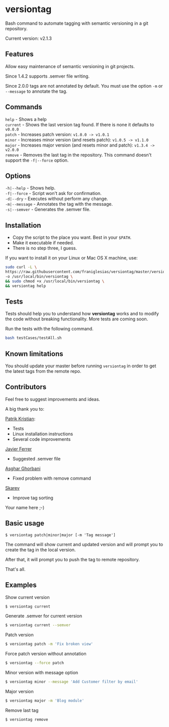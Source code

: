 # versiontag

Bash command to automate tagging with semantic versioning in a git repository.

Current version: v2.1.3

## Features

Allow easy maintenance of semantic versioning in git projects.

Since 1.4.2 supports .semver file writing.

Since 2.0.0 tags are not annotated by default. You must use the option `-m` or `--message` to annotate the tag.

## Commands

`help` - Shows a help  
`current` - Shows the last version tag found. If there is none it defaults to `v0.0.0`    
`patch` - Increases patch version: `v1.0.0 -> v1.0.1`  
`minor` - Increases minor version (and resets patch): `v1.0.5 -> v1.1.0`  
`major` - Increases major version (and resets minor and patch): `v1.3.4 -> v2.0.0`  
`remove` - Removes the last tag in the repository. This command doesn't support the `-f|--force` option.  

## Options

`-h|--help` - Shows help.  
`-f|--force` - Script won't ask for confirmation.  
`-d|--dry` - Executes without perform any change.  
`-m|--message` - Annotates the tag with the message.  
`-s|--semver` - Generates the .semver file.  

## Installation

* Copy the script to the place you want. Best in your `$PATH`.
* Make it executable if needed.
* There is no step three, I guess.

If you want to install it on your Linux or Mac OS X machine, use:

```bash
sudo curl -L \
https://raw.githubusercontent.com/franiglesias/versiontag/master/versiontag \
-o /usr/local/bin/versiontag \
&& sudo chmod +x /usr/local/bin/versiontag \
&& versiontag help
```

## Tests

Tests should help you to understand how **versiontag** works and to modify the code without breaking functionality. More tests are coming soon.

Run the tests with the following command. 

```bash
bash testCases/testAll.sh
```

## Known limitations

You should update your master before running `versiontag` in order to get the latest tags from the remote repo. 

## Contributors

Feel free to suggest improvements and ideas. 

A big thank you to:

[Patrik Kristian](https://github.com/pkristian): 

* Tests
* Linux installation instructions
* Several code improvements

 [Javier Ferrer](https://github.com/JavierCane)
 
 * Suggested .semver file
 
 [Asghar Ghorbani](https://github.com/a-ghorbani)
 
 * Fixed problem with remove command
 
 [Skarev](https://github.com/skarev)
 
 * Improve tag sorting

Your name here ;-)

## Basic usage

```
$ versiontag patch|minor|major [-m 'Tag message']
```

The command will show current and updated version and will prompt you to create the tag in the local version.

After that, it will prompt you to push the tag to remote repository.

That's all.

## Examples

Show current version

```bash
$ versiontag current
```

Generate .semver for current version

```bash
$ versiontag current --semver
```


Patch version

```bash
$ versiontag patch -m 'Fix broken view'
```

Force patch version without annotation

```bash
$ versiontag --force patch
```
Minor version with message option

```bash
$ versiontag minor --message 'Add Customer filter by email'
```

Major version

```bash
$ versiontag major -m 'Blog module'
```

Remove last tag

```bash
$ versiontag remove
```
